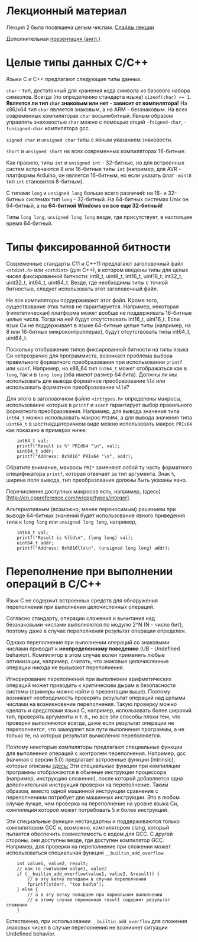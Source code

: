 # Лекционный материал

Лекция 2 была посвящена целым числам. [Слайды лекции](../00-lectures/02-integers/lecture02.pdf)

Дополнительная [презентация (англ.)](http://www.cs.cmu.edu/afs/cs/academic/class/15213-f15/www/lectures/02-03-bits-ints.pdf)

# Целые типы данных C/C++

Языки C и C++ предлагают следующие типы данных.

`char` - тип, достаточный для хранения кода символа из базового набора символов. Всегда (по определению стандарта языка)
`sizeof(char) == 1`. **Является ли тип `char` знаковым или нет - зависит от компилятора!** На x86/x64 тип `char` является знаковым,
а на ARM - беззнаковым. На всех современных компиляторах `char` восьмибитный. Явным образом управлять знаковостью
`char` можно с помощью опций `-fsigned-char`, `-funsigned-char` компилятора gcc.

`signed char` и `unsigned char` типы с явным указанием знаковости.

`short` и `unsigned short` на всех современных компиляторах 16-битные.

Как правило, типы `int` и `unsigned int` - 32-битные, но для встроенных систем встречаются 8 или 16-битные типы `int`
(например, для AVR - платформы Arduino, он является 16-битным, но если указать флаг `-mint8` тип `int` становится 8-битным).

С типами `long` и `unsigned long` больше всего различий: на 16- и 32-битных системах тип `long` - 32-битный.
На 64-битных системах Unix он 64-битный, а на **64-битной Windows он все еще 32-битный!**

Типы `long long`, `unsigned long long` везде, где присутствует, в настоящее время 64-битный.

# Типы фиксированной битности

Современные стандарты C11 и C++11 предлагают заголовочный файл `<stdint.h>` или `<cstdint>` (для C++), в котором введены
типы для целых чисел фиксированной битности: int8_t, uint8_t, int16_t, uint16_t, int32_t, uint32_t, int64_t, uint64_t.
Везде, где необходимы типы с точной битностью, следует использовать этот заголовочный файл.

Не все компиляторы поддерживают этот файл. Кроме того, существование этих типов не гарантируется. Например,
некоторая (гипотетическая) платформа может вообще не поддерживать 16-битные целые числа. Тогда на ней
будут отсутствовать int16_t, uint16_t. Если язык Си не поддерживает в языке 64-битные целые типы
(например, на 8 или 16-битных микроконтроллерах), будут отсутствовать типы int64_t, uint64_t.

Поскольку отображение типов фиксированной битности на типы языка Си непрозрачно для программиста,
возникает проблема выбора правильного форматного преобразования при использовании `printf` или `scanf`.
Например, на x86_64 тип `int64_t` может отображаться как в `long`, так и в `long long`
(оба имеют размер 64 бита). Должны ли мы использовать для вывода форматное преобразование `%ld`
или использовать форматное преобразование `%lld`?

Для этого в заголовочном файле `<inttypes.h>` определены макросы, использование которых в `printf` и `scanf`
гарантирует выбор правильного форматного преобразования. Например, для вывода значения типа `int64_t` можно
использовать макрос `PRId64`, а для вывода значения типа `uint64_t` в шестнадцатеричном виде
можно использовать макрос `PRIx64` как показано в примерах ниже:

```
    int64_t val;
    printf("Result is %" PRId64 "\n", val);
    uint64_t addr;
    printf("Address: 0x%016" PRIx64 "\n", addr);
```

Обратите внимание, макросы `PRI*` заменяют собой ту часть форматного спецификатора `printf`, которая
отвечает за тип аргумента. Знак `%`, ширина поля вывода, тип преобразования должны быть указаны явно.

Перечисление доступных макросов есть, например, (здесь)[http://en.cppreference.com/w/cpp/types/integer].

Альтернативным (возможно, менее переносимым) решением при выводе 64-битных значений
будет использование явного приведения типа к `long long` или `unsigned long long`, например,

```
    int64_t val;
    printf("Result is %lld\n", (long long) val);
    uint64_t addr;
    printf("Address: 0x%016llx\n", (unsigned long long) addr);
```

# Переполнение при выполнении операций в C/C++

Язык C не содержит встроенных средств для обнаружения переполнения при выполнении целочисленных операций.

Согласно стандарту, операции сложения и вычитания над беззнаковыми числами выполняются по модулю 2^N (N - число бит),
поэтому даже в случае переполнения результат операции определен.

Однако переполнение при выполнении операций со знаковыми числами приводит к **неопределенному поведению**
(UB - Undefined behavior). Компилятор в этом случае волен применять любые оптимизации, например, считать,
что знаковые целочисленные операции никода не вызывают переполнения.

Игнорирование переполнений при выполнении арифметических операций может приводить к критическим дырам в безопасности системы
(примеры можно найти в презентации выше). Поэтому возникает необходимость проверять результат операций
над целыми числами на возникновение переполнения. Такую проверку можно сделать и средствами языка C, например,
использовать более широкий тип, проверять аргументы и т. п., но все эти способы плохи тем, что проверки
выполняются всегда, даже если результат операции не переполняется, что замедляет все пути выполнения
программы, а не только те, на которых результат вычисления переполняется.

Поэтому некоторые компиляторы предлагают специальные функции для выполнения операций с контролем переполнения. Например,
gcc (начиная с версии 5.0)
предлагает встроенные функции (intrinsic), которые описаны [здесь:](https://gcc.gnu.org/onlinedocs/gcc/Integer-Overflow-Builtins.html)
Эти специальные функции при компиляции программы отображаются в обычные инструкции процессора (например, инструкцию сложения),
после которой добавляется одна дополнительная инструкция проверки на переполнение. Таким образом, вместо одной
машинной инструкции сравнение с переполнением потребует две машинных инструкции. Это в любом случае лучше, чем проверка
на переполнение на уровне языка Си, компиляция которой может потребовать 5 и более инструкций.

Эти специальные функции нестандартны и поддерживаются только компилятором GCC и, возможно, компилятором clang, который пытается
обеспечить совместимость с кодом для GCC. С другой стороны, они доступны везде, где доступен компилятор GCC.
Например, для проверки на переполнение при сложении может использоваться специальная функция `__builtin_add_overflow`.

```
    int value1, value2, result;
    // как-то считываем value1, value2
    if (__builtin_add_overflow(value1, value2, &result)) {
        // в эту ветку попадаем в случае переполнения
        fprintf(stderr, "too bad\n");
    } else {
        // а в эту ветку попадаем при нормальном выполнении
        // в этому случае переменная result содержит результат сложения
    }
```

Естественно, при использовании `__builtin_add_overflow` для сложения знаковых чисел в случае переполнения
не возникнет ситуации Undefined behavior.
